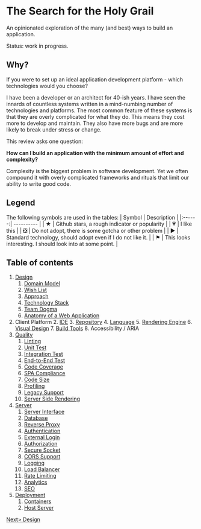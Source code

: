 # The Search for the Holy Grail
An opinionated exploration of the many (and best) ways to build an application.

Status: work in progress.

## Why?
If you were to set up an ideal application development platform - which technologies would you choose?

I have been a developer or an architect for 40-ish years. I have seen the innards of countless systems written in a mind-numbing number of technologies and platforms. The most common feature of these systems is that they are overly complicated for what they do. This means they cost more to develop and maintain. They also have more bugs and are more likely to break under stress or change.

This review asks one question: 

**How can I build an application with the minimum amount of effort and complexity?**

Complexity is the biggest problem in software development. Yet we often compound it with overly complicated frameworks and rituals that limit our ability to write good code.

## Legend
The following symbols are used in the tables:
| Symbol | Description |
|:------:| ---------- |
| ★ | Github stars, a rough indicator or popularity |
| 💗 | I like this |
| ❎ | Do not adopt, there is some gotcha or other problem |
| ▶ | Standard technology, should adopt even if I do not like it. |
| ⚑ | This looks interesting. I should look into at some point. |

## Table of contents
1. [Design](./Design/Design.md)
	1. [Domain Model](./Design/Domain.md)
	2. [Wish List](./Design/WishList.md)
	3. [Approach](./Design/Approach.md)
	4. [Technology Stack](./Design/TechStack.md)
    5. [Team Dogma](./Design/TeamDogma.md)
	6. [Anatomy of a Web Application](./Design/Anatomy.md)
2. Client Platform
	2. [IDE](./Platform/IDE.md)
	3. [Repository](./Platform/Repository.md)
	4. [Language](./Platform/Language.md)
	5. [Rendering Engine](./Platform/Rendering.md)
	6. [Visual Design](./Platform/VisualDesign.md)
	7. [Build Tools](./Platform/Build.md)
	8. Accessibility / ARIA
3. [Quality](./Quality/Quality.md)
	1. [Linting](./Quality/Quality.md#linting)
	2. [Unit Test](./Quality/Quality.md#unit-test)
	3. [Integration Test](./Quality/Quality.md#integration-test)
	5. [End-to-End Test](./Quality/Quality.md#end-to-end-test)
	4. [Code Coverage](./Quality/Quality.md#code-coverage)
	6. [SPA Compliance](./Quality/Quality.md#spa-compliance)
	7. [Code Size](./Quality/Quality.md#code-size)
	8. [Profiling](./Quality/Quality.md#profiling)
	9. [Legacy Support](./Quality/Quality.md#legacy-support)
	10. [Server Side Rendering](./Quality/Quality.md@server-side-rendering)
4. [Server](./Server/Server.md)
	1. [Server Interface](./Server/Server.md#server-interface)
	2. [Database](./Server/Server.md#database)
	3. [Reverse Proxy](./Server/Server.md#reverse-proxy)
	4. [Authentication](./Server/Server.md#authentication)
	5. [External Login](./Server/Server.md#external-login)
	6. [Authorization](./Server/Server.md#authorization)
	7. [Secure Socket](./Server/Server.md#secure-socket)
	8. [CORS Support](./Server/Server.md#xors-support)
	9. [Logging](./Server/Server.md#logging)
	10. [Load Balancer](./Server/Server.md#load-balancer)
	11. [Rate Limiting](./Server/Server.md#rate-limiting)
	12. [Analytics](./Server/Server.md#analytics)
	13. [SEO](./Server/Server.md#seo)
5. [Deployment](./Deployment/Deployment.md)
	1. [Containers](./Deployment/Deployment.md#containers)
	2. [Host Server](./Deployment/Deployment.md#host-server)

[Next> Design](./Design/Design.md)
